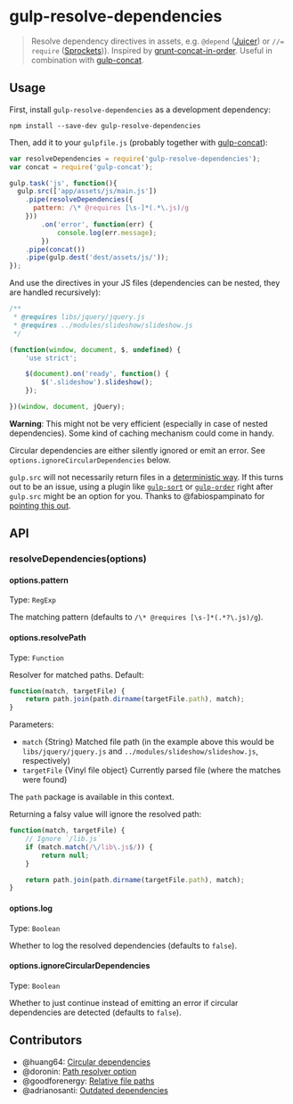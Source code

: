 # gulp-resolve-dependencies
> Resolve dependency directives in assets, e.g. ```@depend``` ([Juicer](https://github.com/cjohansen/juicer)) or ```//= require``` ([Sprockets](https://github.com/sstephenson/sprockets))). Inspired by [grunt-concat-in-order](https://github.com/miensol/grunt-concat-in-order). Useful in combination with [gulp-concat](https://github.com/wearefractal/gulp-concat).

## Usage

First, install `gulp-resolve-dependencies` as a development dependency:

```shell
npm install --save-dev gulp-resolve-dependencies
```

Then, add it to your `gulpfile.js` (probably together with [gulp-concat](https://github.com/wearefractal/gulp-concat)):

```javascript
var resolveDependencies = require('gulp-resolve-dependencies');
var concat = require('gulp-concat');

gulp.task('js', function(){
  gulp.src(['app/assets/js/main.js'])
    .pipe(resolveDependencies({
      pattern: /\* @requires [\s-]*(.*\.js)/g
    }))
        .on('error', function(err) {
            console.log(err.message);
        })
    .pipe(concat())
    .pipe(gulp.dest('dest/assets/js/'));
});
```

And use the directives in your JS files (dependencies can be nested, they are handled recursively):

```javascript
/**
 * @requires libs/jquery/jquery.js
 * @requires ../modules/slideshow/slideshow.js
 */

(function(window, document, $, undefined) {
    'use strict';

    $(document).on('ready', function() {
        $('.slideshow').slideshow();
    });

})(window, document, jQuery);
```

**Warning**: This might not be very efficient (especially in case of nested dependencies). Some kind of caching mechanism could come in handy.

Circular dependencies are either silently ignored or emit an error. See ```options.ignoreCircularDependencies``` below.

`gulp.src` will not necessarily return files in a [deterministic way](https://github.com/gulpjs/gulp/issues/687). If this turns out to be an issue, using a plugin like [`gulp-sort`](https://www.npmjs.com/package/gulp-sort) or [`gulp-order`](https://www.npmjs.com/package/gulp-order) right after `gulp.src` might be an option for you. Thanks to @fabiospampinato for [pointing this out](https://github.com/backflip/gulp-resolve-dependencies/issues/10).

## API

### resolveDependencies(options)

#### options.pattern
Type: `RegExp`

The matching pattern (defaults to ```/\* @requires [\s-]*(.*?\.js)/g```).

#### options.resolvePath
Type: `Function`

Resolver for matched paths. Default:
```javascript
function(match, targetFile) {
    return path.join(path.dirname(targetFile.path), match);
}
```

Parameters:
* `match` {String} Matched file path (in the example above this would be `libs/jquery/jquery.js` and `../modules/slideshow/slideshow.js`, respectively)
* `targetFile` {Vinyl file object} Currently parsed file (where the matches were found)

The `path` package is available in this context.

Returning a falsy value will ignore the resolved path:
```javascript
function(match, targetFile) {
    // Ignore `/lib.js`
    if (match.match(/\/lib\.js$/)) {
        return null;
    }

    return path.join(path.dirname(targetFile.path), match);
}
```

#### options.log
Type: `Boolean`

Whether to log the resolved dependencies (defaults to ```false```).

#### options.ignoreCircularDependencies
Type: `Boolean`

Whether to just continue instead of emitting an error if circular dependencies are detected (defaults to ```false```).


## Contributors

* @huang64: [Circular dependencies](https://github.com/backflip/gulp-resolve-dependencies/pull/7)
* @doronin: [Path resolver option](https://github.com/backflip/gulp-resolve-dependencies/pull/8)
* @goodforenergy: [Relative file paths](https://github.com/backflip/gulp-resolve-dependencies/pull/16)
* @adrianosanti: [Outdated dependencies](https://github.com/backflip/gulp-resolve-dependencies/pull/18)
